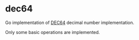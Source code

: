# dec64
Go implementation of [DEC64](https://www.crockford.com/dec64.html) decimal number implementation.

Only some basic operations are implemented.
